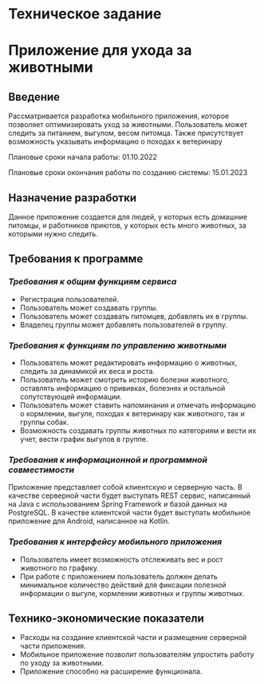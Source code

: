 # Техническое задание
# Приложение для ухода за животными
## Введение
Рассматривается разработка мобильного приложения, 
которое позволяет оптимизировать уход за животными. 
Пользователь может следить за питанием, выгулом, весом питомца.
Также присутствует возможность указывать информацию о походах
к ветеринару

Плановые сроки начала работы: 01.10.2022

Плановые сроки окончания работы по созданию системы: 15.01.2023
## Назначение разработки
Данное приложение создается для людей, 
у которых есть домашние питомцы, и работников приютов,
у которых есть много животных, за которыми нужно следить.
## Требования к программе
### _Требования к общим функциям сервиса_
* Регистрация пользователей. 
* Пользователь может создавать группы. 
* Пользователь может создавать питомцев, добавлять их в группы. 
* Владелец группы может добавлять пользователей в группу.
### _Требования к функциям по управлению животными_
* Пользователь может редактировать информацию о животных, следить за динамикой их веса и роста.
* Пользователь может смотреть историю болезни животного, оставлять информацию о прививках, болезнях и остальной сопутствующей информации.
* Пользователь может ставить напоминания и отмечать информацию о кормлении, выгуле, походах к ветеринару как животного, так и группы собак.
* Возможность создавать группы животных по категориям и вести их учет, вести график выгулов в группе.
### _Требования к информационной и программной совместимости_
Приложение представляет собой клиентскую и серверную часть.
В качестве серверной части будет выступать REST сервис, написанный на Java с использованием Spring Framework и базой данных на PostgreSQL.
В качестве клиентской части будет выступать мобильное приложение для Android, написанное на Kotlin.
### _Требования к интерфейсу мобильного приложения_
* Пользователь имеет возможность отслеживать вес и рост животного по графику.
* При работе с приложением пользователь должен делать минимальное количество действий для фиксации полезной информации о выгуле, кормлении животных и группы животных.
## Технико-экономические показатели
* Расходы на создание клиентской части и размещение серверной части приложения.
* Мобильное приложение позволит пользователям упростить работу по уходу за животными.
* Приложение способно на расширение функционала.
